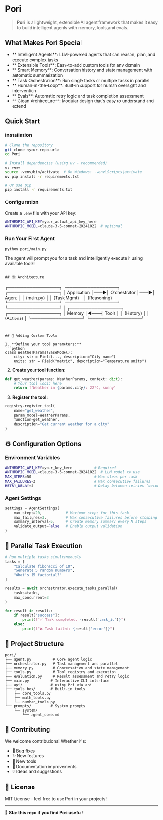 # Pori

>  **Pori** is a lightweight, extensible AI agent framework that makes it easy to build intelligent agents with memory, tools,and evals.

##  What Makes Pori Special

- ** Intelligent Agents**: LLM-powered agents that can reason, plan, and execute complex tasks
- ** Extensible Tools**: Easy-to-add custom tools for any domain
- ** Smart Memory**: Conversation history and state management with automatic summarization
- ** Task Orchestration**: Run single tasks or multiple tasks in parallel
- ** Human-in-the-Loop**: Built-in support for human oversight and intervention
- **  Evals**: Automatic retry logic and task completion assessment
- ** Clean Architecture**: Modular design that's easy to understand and extend

##  Quick Start

### Installation

```bash
# Clone the repository
git clone <your-repo-url>
cd Pori

# Install dependencies (using uv - recommended)
uv venv
source .venv/bin/activate  # On Windows: .venv\Scripts\activate
uv pip install -r requirements.txt

# Or use pip
pip install -r requirements.txt
```

### Configuration

Create a `.env` file with your API key:
```bash
ANTHROPIC_API_KEY=your_actual_api_key_here
ANTHROPIC_MODEL=claude-3-5-sonnet-20241022  # optional
```

### Run Your First Agent

```bash
python pori/main.py
```

The agent will prompt you for a task and intelligently execute it using available tools!

```

## 🏗️ Architecture

```
┌─────────────────┐    ┌─────────────────┐    ┌─────────────────┐
│   Application   │───▶│  Orchestrator   │───▶│     Agent       │
│   (main.py)     │    │  (Task Mgmt)    │    │  (Reasoning)    │
└─────────────────┘    └─────────────────┘    └─────────────────┘
                                                       │
                       ┌─────────────────┐    ┌─────────────────┐
                       │     Memory      │◀───┤      Tools      │
                       │   (History)     │    │  (Actions)      │
                       └─────────────────┘    └─────────────────┘
```


## 🔧 Adding Custom Tools

1. **Define your tool parameters:**
```python
class WeatherParams(BaseModel):
    city: str = Field(..., description="City name")
    units: str = Field("metric", description="Temperature units")
```

2. **Create your tool function:**
```python
def get_weather(params: WeatherParams, context: dict):
    # Your tool logic here
    return f"Weather in {params.city}: 22°C, sunny"
```

3. **Register the tool:**
```python
registry.register_tool(
    name="get_weather",
    param_model=WeatherParams, 
    function=get_weather,
    description="Get current weather for a city"
)
```

## ⚙️ Configuration Options

### Environment Variables
```bash
ANTHROPIC_API_KEY=your_key_here          # Required
ANTHROPIC_MODEL=claude-3-5-sonnet-20241022  # LLM model to use
MAX_STEPS=50                             # Max steps per task
MAX_FAILURES=3                           # Max consecutive failures
RETRY_DELAY=2                            # Delay between retries (seconds)
```

### Agent Settings
```python
settings = AgentSettings(
    max_steps=20,           # Maximum steps for this task
    max_failures=3,         # Max consecutive failures before stopping
    summary_interval=5,     # Create memory summary every N steps
    validate_output=False   # Enable output validation
)
```

## 🔄 Parallel Task Execution

```python
# Run multiple tasks simultaneously
tasks = [
    "Calculate fibonacci of 10",
    "Generate 5 random numbers", 
    "What's 15 factorial?"
]

results = await orchestrator.execute_tasks_parallel(
    tasks=tasks,
    max_concurrent=3
)

for result in results:
    if result["success"]:
        print(f"✅ Task completed: {result['task_id']}")
    else:
        print(f"❌ Task failed: {result['error']}")
```


## 📁 Project Structure

```
pori/
├── agent.py          # Core agent logic
├── orchestrator.py   # Task management and parallel   
├── memory.py         # Conversation and state management
├── tools.py          # Tool registry and execution
├── evaluation.py     # Result assessment and retry logic
├── main.py          # Interactive CLI interface
├── api/             # using Pri via api 
├── tools_box/       # Built-in tools
│   ├── core_tools.py
│   ├── math_tools.py
│   └── number_tools.py
└── prompts/         # System prompts
    └── system/
        └── agent_core.md
```



## 🤝 Contributing

We welcome contributions! Whether it's:
- 🐛 Bug fixes
- ✨ New features  
- 🔧 New tools
- 📖 Documentation improvements
- 💡 Ideas and suggestions

## 📄 License

MIT License - feel free to use Pori in your projects!

---

**🌟 Star this repo if you find Pori useful!** 